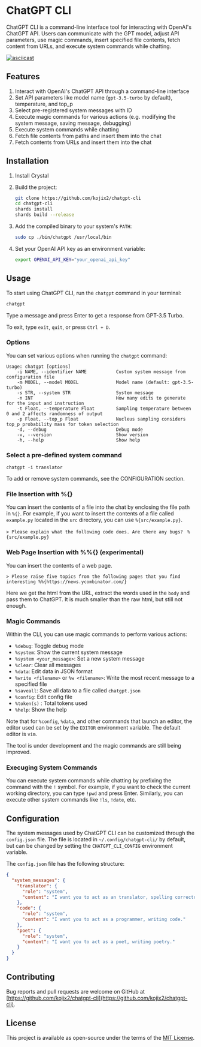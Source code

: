 # ChatGPT CLI

ChatGPT CLI is a command-line interface tool for interacting with OpenAI's ChatGPT API. Users can communicate with the GPT model, adjust API parameters, use magic commands, insert specified file contents, fetch content from URLs, and execute system commands while chatting.

[![asciicast](https://asciinema.org/a/569659.svg)](https://asciinema.org/a/569659)

## Features

1. Interact with OpenAI's ChatGPT API through a command-line interface
2. Set API parameters like model name (`gpt-3.5-turbo` by default), temperature, and top_p
3. Select pre-registered system messages with ID
4. Execute magic commands for various actions (e.g. modifying the system message, saving message, debugging)
5. Execute system commands while chatting
6. Fetch file contents from paths and insert them into the chat
7. Fetch contents from URLs and insert them into the chat

## Installation

1. Install Crystal

2. Build the project:

   ```bash
   git clone https://github.com/kojix2/chatgpt-cli
   cd chatgpt-cli
   shards install
   shards build --release
   ```

3. Add the compiled binary to your system's `PATH`:

   ```bash
   sudo cp ./bin/chatgpt /usr/local/bin
   ```

4. Set your OpenAI API key as an environment variable:

   ```bash
   export OPENAI_API_KEY="your_openai_api_key"
   ```

## Usage

To start using ChatGPT CLI, run the `chatgpt` command in your terminal:

```bash
chatgpt
```

Type a message and press Enter to get a response from GPT-3.5 Turbo.

To exit, type `exit`, `quit`, or press `Ctrl + D`.

### Options

You can set various options when running the `chatgpt` command:

```
Usage: chatgpt [options]
    -i NAME, --identifier NAME           Custom system message from configuration file
    -m MODEL, --model MODEL              Model name (default: gpt-3.5-turbo)
    -s STR, --system STR                 System message
    -n INT                               How many edits to generate for the input and instruction
    -t Float, --temperature Float        Sampling temperature between 0 and 2 affects randomness of output
    -p Float, --top_p Float              Nucleus sampling considers top_p probability mass for token selection
    -d, --debug                          Debug mode
    -v, --version                        Show version
    -h, --help                           Show help
```

### Select a pre-defined system command

```
chatgpt -i translator
```

To add or remove system commands, see the CONFIGURATION section.

### File Insertion with %{}

You can insert the contents of a file into the chat by enclosing the file path in `%{}`. For example, if you want to insert the contents of a file called `example.py` located in the `src` directory, you can use `%{src/example.py}`.

```
> Please explain what the following code does. Are there any bugs?　%{src/example.py}
```

### Web Page Insertion with %%{} (experimental)

You can insert the contents of a web page.

```
> Please raise five topics from the following pages that you find interesting %%{https://news.ycombinator.com/}
```

Here we get the html from the URL, extract the words used in the `body` and pass them to ChatGPT. It is much smaller than the raw html, but still not enough.

### Magic Commands

Within the CLI, you can use magic commands to perform various actions:

- `%debug`: Toggle debug mode
- `%system`: Show the current system message
- `%system <your_message>`: Set a new system message
- `%clear`: Clear all messages
- `%data`: Edit data in JSON format
- `%write <filename>` or `%w <filename>`: Write the most recent message to a specified file
- `%saveall`: Save all data to a file called `chatgpt.json`
- `%config`: Edit config file
- `%token(s)` : Total tokens used
- `%help`: Show the help

Note that for `%config`, `%data`, and other commands that launch an editor, the editor used can be set by the `EDITOR` environment variable. The default editor is `vim`.

The tool is under development and the magic commands are still being improved.

### Execuging System Commands

You can execute system commands while chatting by prefixing the command with the `!` symbol. For example, if you want to check the current working directory, you can type `!pwd` and press Enter. Similarly, you can execute other system commands like `!ls`, `!date`, etc.

## Configuration

The system messages used by ChatGPT CLI can be customized through the `config.json` file. The file is located in `~/.config/chatgpt-cli/` by default, but can be changed by setting the `CHATGPT_CLI_CONFIG` environment variable.

The `config.json` file has the following structure:

```json
{
  "system_messages": {
    "translator": {
      "role": "system",
      "content": "I want you to act as an translator, spelling corrector and improver."
    },
    "code": {
      "role": "system",
      "content": "I want you to act as a programmer, writing code."
    },
    "poet": {
      "role": "system",
      "content": "I want you to act as a poet, writing poetry."
    }
  }
}
```

## Contributing

Bug reports and pull requests are welcome on GitHub at [https://github.com/kojix2/chatgpt-cli](https://github.com/kojix2/chatgpt-cli).

## License

This project is available as open-source under the terms of the [MIT License](https://opensource.org/licenses/MIT).
